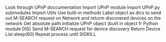 Look through UPnP doccumentation
Import UPnP module
Import UPnP.py submodules
Import Utils 
Use built-in methods 
Label object as dics to send out M-SEARCH request on Network and returm discovered devices on the network
Get absolute path 
Initialize UPnP object (built in object fr Python module DIS)
Send M-SEARCH request for device discovery
Return Device List
sleep(60)
Repeat process until SIGKILL 
